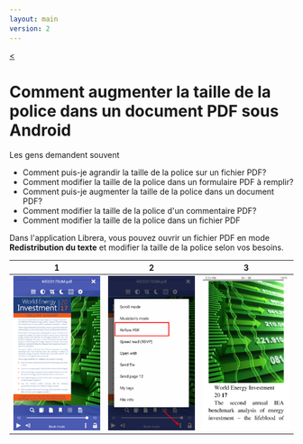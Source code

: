 ```yaml
---
layout: main
version: 2
---
```

[<](/wiki/faq/fr)

# Comment augmenter la taille de la police dans un document PDF sous Android

Les gens demandent souvent

* Comment puis-je agrandir la taille de la police sur un fichier PDF?
* Comment modifier la taille de la police dans un formulaire PDF à remplir?
* Comment puis-je augmenter la taille de la police dans un document PDF?
* Comment modifier la taille de la police d'un commentaire PDF?
* Comment modifier la taille de la police dans un fichier PDF

Dans l'application Librera, vous pouvez ouvrir un fichier PDF en mode **Redistribution du texte** et modifier la taille de la police selon vos besoins.

|1|2|3|
|-|-|-|
|![](1.png)|![](2.png)|![](3.png)|
